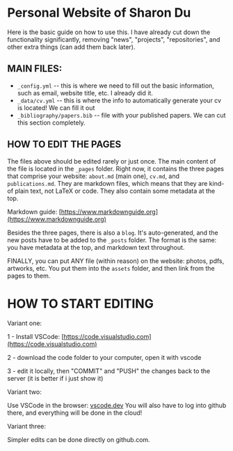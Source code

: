 # Personal Website of Sharon Du

Here is the basic guide on how to use this. I have already cut down the functionality significantly, removing "news", "projects", "repositories", and other extra things (can add them back later).

## MAIN FILES:

* `_config.yml` -- this is where we need to fill out the basic information, such as email, website title, etc. I already did it.
* `_data/cv.yml` -- this is where the info to automatically generate your cv is located! We can fill it out
* `_bibliography/papers.bib` -- file with your published papers. We can cut this section completely.

## HOW TO EDIT THE PAGES

The files above should be edited rarely or just once. The main content of the file is located in the `_pages` folder. Right now, it contains the three pages that comprise your website: `about.md` (main one), `cv.md`, and `publications.md`. They are markdown files, which means that they are kind-of plain text, not LaTeX or code. They also contain some metadata at the top.

Markdown guide: [https://www.markdownguide.org](https://www.markdownguide.org)

Besides the three pages, there is also a `blog`. It's auto-generated, and the new posts have to be added to the `_posts` folder. The format is the same: you have metadata at the top, and markdown text throughout.

FINALLY, you can put ANY file (within reason) on the website: photos, pdfs, artworks, etc. You put them into the `assets` folder, and then link from the pages to them.

# HOW TO START EDITING

Variant one:

1 - Install VSCode: [https://code.visualstudio.com](https://code.visualstudio.com)

2 - download the code folder to your computer, open it with vscode 

3 - edit it locally, then "COMMIT" and "PUSH" the changes back to the server (it is better if i just show it)

Variant two: 

Use VSCode in the browser: [vscode.dev](vscode.dev) You will also have to log into github there, and everything will be done in the cloud!

Variant three:

Simpler edits can be done directly on github.com.
